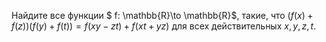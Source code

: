 Найдите все функции $ f: \mathbb{R}\to \mathbb{R}$, такие, что $\left( f(x)+f(z) \right)\left( f(y)+f(t) \right)=f(xy-zt)+f(xt+yz)$ для всех действительных $x,y,z,t$.